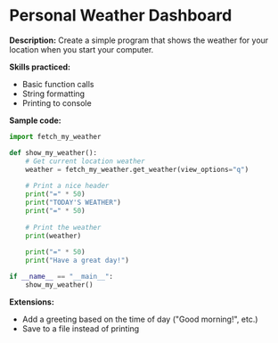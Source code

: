 # Personal Weather Dashboard

**Description:** Create a simple program that shows the weather for your location when you start your computer.

**Skills practiced:**
- Basic function calls
- String formatting
- Printing to console

**Sample code:**

```python
import fetch_my_weather

def show_my_weather():
    # Get current location weather
    weather = fetch_my_weather.get_weather(view_options="q")
    
    # Print a nice header
    print("=" * 50)
    print("TODAY'S WEATHER")
    print("=" * 50)
    
    # Print the weather
    print(weather)
    
    print("=" * 50)
    print("Have a great day!")

if __name__ == "__main__":
    show_my_weather()
```

**Extensions:**
- Add a greeting based on the time of day ("Good morning!", etc.)
- Save to a file instead of printing